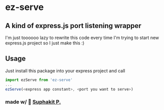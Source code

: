 # ez-serve

## A kind of express.js port listening wrapper

I'm just toooooo lazy to rewrite this code every time I'm trying to start new express.js project so I just make this :)

## Usage

Just install this package into your express project and call

```ts
import ezServe from 'ez-serve'
...
ezServe(<express app constant>, <port you want to serve>)
```

### made w/ 🤍 [Suphakit P.](https://suphakit.net)
